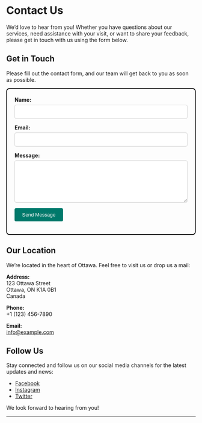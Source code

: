 # Contact Us

We’d love to hear from you! Whether you have questions about our services, need assistance with your visit, or want to share your feedback, please get in touch with us using the form below.

## Get in Touch

Please fill out the contact form, and our team will get back to you as soon as possible.

<div style="border: 2px solid #000; padding: 20px; border-radius: 8px;">
    <form action="https://example.com/submit-form" method="post">
        <div style="margin-bottom: 15px;">
            <label for="name" style="display: block; font-weight: bold; margin-bottom: 5px;">Name:</label>
            <input type="text" id="name" name="name" required style="width: 100%; padding: 10px; border: 1px solid #ccc; border-radius: 4px;">
        </div>
        <div style="margin-bottom: 15px;">
            <label for="email" style="display: block; font-weight: bold; margin-bottom: 5px;">Email:</label>
            <input type="email" id="email" name="email" required style="width: 100%; padding: 10px; border: 1px solid #ccc; border-radius: 4px;">
        </div>
        <div style="margin-bottom: 15px;">
            <label for="message" style="display: block; font-weight: bold; margin-bottom: 5px;">Message:</label>
            <textarea id="message" name="message" rows="6" required style="width: 100%; padding: 10px; border: 1px solid #ccc; border-radius: 4px;"></textarea>
        </div>
        <button type="submit" style="background-color: #00796b; color: white; padding: 10px 20px; border: none; border-radius: 4px; cursor: pointer;">Send Message</button>
    </form>
</div>

## Our Location

We’re located in the heart of Ottawa. Feel free to visit us or drop us a mail:

**Address:**  
123 Ottawa Street  
Ottawa, ON K1A 0B1  
Canada

**Phone:**  
+1 (123) 456-7890

**Email:**  
[info@example.com](mailto:info@example.com)

## Follow Us

Stay connected and follow us on our social media channels for the latest updates and news:

- [Facebook](https://facebook.com/ottawa)
- [Instagram](https://instagram.com/ottawa)
- [Twitter](https://twitter.com/ottawa)

We look forward to hearing from you!

---
